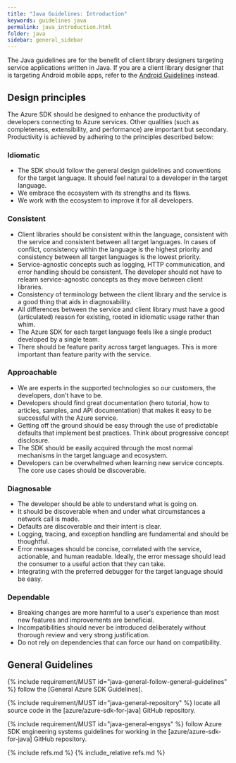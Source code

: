 ```yaml
---
title: "Java Guidelines: Introduction"
keywords: guidelines java
permalink: java_introduction.html
folder: java
sidebar: general_sidebar
---
```


The Java guidelines are for the benefit of client library designers targeting service applications written in Java.  If you are a client library designer that is targeting Android mobile apps, refer to the [Android Guidelines](android_introduction.html) instead.

## Design principles

The Azure SDK should be designed to enhance the productivity of developers connecting to Azure services. Other qualities (such as completeness, extensibility, and performance) are important but secondary. Productivity is achieved by adhering to the principles described below:

### Idiomatic

* The SDK should follow the general design guidelines and conventions for the target language. It should feel natural to a developer in the target language.
* We embrace the ecosystem with its strengths and its flaws.
* We work with the ecosystem to improve it for all developers.

### Consistent

* Client libraries should be consistent within the language, consistent with the service and consistent between all target languages. In cases of conflict, consistency within the language is the highest priority and consistency between all target languages is the lowest priority.
* Service-agnostic concepts such as logging, HTTP communication, and error handling should be consistent. The developer should not have to relearn service-agnostic concepts as they move between client libraries.
* Consistency of terminology between the client library and the service is a good thing that aids in diagnosability.
* All differences between the service and client library must have a good (articulated) reason for existing, rooted in idiomatic usage rather than whim.
* The Azure SDK for each target language feels like a single product developed by a single team.
* There should be feature parity across target languages. This is more important than feature parity with the service.

### Approachable

* We are experts in the supported technologies so our customers, the developers, don't have to be.
* Developers should find great documentation (hero tutorial, how to articles, samples, and API documentation) that makes it easy to be successful with the Azure service.
* Getting off the ground should be easy through the use of predictable defaults that implement best practices. Think about progressive concept disclosure.
* The SDK should be easily acquired through the most normal mechanisms in the target language and ecosystem.
* Developers can be overwhelmed when learning new service concepts. The core use cases should be discoverable.

### Diagnosable

* The developer should be able to understand what is going on.
* It should be discoverable when and under what circumstances a network call is made.
* Defaults are discoverable and their intent is clear.
* Logging, tracing, and exception handling are fundamental and should be thoughtful.
* Error messages should be concise, correlated with the service, actionable, and human readable. Ideally, the error message should lead the consumer to a useful action that they can take.
* Integrating with the preferred debugger for the target language should be easy.

### Dependable

* Breaking changes are more harmful to a user's experience than most new features and improvements are beneficial.
* Incompatibilities should never be introduced deliberately without thorough review and very strong justification.
* Do not rely on dependencies that can force our hand on compatibility.

## General Guidelines

{% include requirement/MUST id="java-general-follow-general-guidelines" %} follow the [General Azure SDK Guidelines].

{% include requirement/MUST id="java-general-repository" %} locate all source code in the [azure/azure-sdk-for-java] GitHub repository.

{% include requirement/MUST id="java-general-engsys" %} follow Azure SDK engineering systems guidelines for working in the [azure/azure-sdk-for-java] GitHub repository.

{% include refs.md %}
{% include_relative refs.md %}
